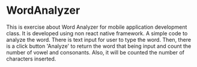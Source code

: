 # WordAnalyzer

This is exercise about Word Analyzer for mobile application development class. It is developed using non react native framework.
A simple code to analyze the word. There is text input for user to type the word. 
Then, there is a click button 'Analyze' to return the word that being input and count the number of vowel and consonants. 
Also, it will be counted the number of characters inserted. 
